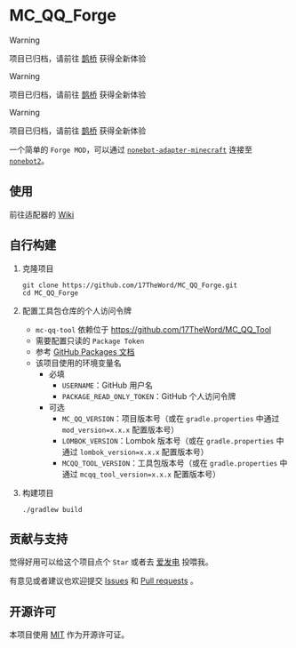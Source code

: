 # MC_QQ_Forge

> [!WARNING]  
> 项目已归档，请前往 [鹊桥](https://github.com/17TheWord/QueQiao) 获得全新体验

> [!WARNING]  
> 项目已归档，请前往 [鹊桥](https://github.com/17TheWord/QueQiao) 获得全新体验

> [!WARNING]  
> 项目已归档，请前往 [鹊桥](https://github.com/17TheWord/QueQiao) 获得全新体验

一个简单的 `Forge MOD`，可以通过 [`nonebot-adapter-minecraft`](https://github.com/17TheWord/nonebot-adapter-minecraft)
连接至 [`nonebot2`](https://github.com/nonebot/nonebot2)。

## 使用

前往适配器的 [Wiki](https://github.com/17TheWord/nonebot-adapter-minecraft/wiki)

## 自行构建

1. 克隆项目

    ```shell
    git clone https://github.com/17TheWord/MC_QQ_Forge.git
    cd MC_QQ_Forge
    ```

2. 配置工具包仓库的个人访问令牌
   - `mc-qq-tool` 依赖位于 https://github.com/17TheWord/MC_QQ_Tool
   - 需要配置只读的 `Package Token`
   - 参考 [GitHub Packages 文档](https://docs.github.com/zh/packages/working-with-a-github-packages-registry/working-with-the-gradle-registry#%E5%90%91-github-packages-%E9%AA%8C%E8%AF%81)
   - 该项目使用的环境变量名
       - 必填
           - `USERNAME`：GitHub 用户名
           - `PACKAGE_READ_ONLY_TOKEN`：GitHub 个人访问令牌
       - 可选
           - `MC_QQ_VERSION`：项目版本号（或在 `gradle.properties` 中通过 `mod_version=x.x.x` 配置版本号）
           - `LOMBOK_VERSION`：Lombok 版本号（或在 `gradle.properties` 中通过 `lombok_version=x.x.x` 配置版本号）
           - `MCQQ_TOOL_VERSION`：工具包版本号（或在 `gradle.properties` 中通过 `mcqq_tool_version=x.x.x` 配置版本号）

3. 构建项目

    ```shell
    ./gradlew build
    ```

## 贡献与支持

觉得好用可以给这个项目点个 `Star` 或者去 [爱发电](https://afdian.net/a/17TheWord) 投喂我。

有意见或者建议也欢迎提交 [Issues](https://github.com/17TheWord/MC_QQ_Forge/issues)
和 [Pull requests](https://github.com/17TheWord/MC_QQ_Forge/pulls) 。

## 开源许可

本项目使用 [MIT](./LICENSE) 作为开源许可证。
